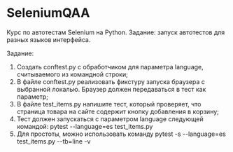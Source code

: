 # SeleniumQAA
Курс по автотестам Selenium на Python. Задание: запуск автотестов для разных языков интерфейса.

Задание:
1) Создать conftest.py с обработчиком для параметра language, считываемого из командной строки;
2) В файле conftest.py реализовать фикстуру запуска браузера с выбранной локалью. Браузер должен передаваться в тест как параметр;
3) В файле test_items.py напишите тест, который проверяет, что страница товара на сайте содержит кнопку добавления в корзину;
4) Тест должен запускаться с параметром language следующей командой: pytest --language=es test_items.py
5) Для простоты, можно использовать команду pytest -s --language=es test_items.py --tb=line -v
